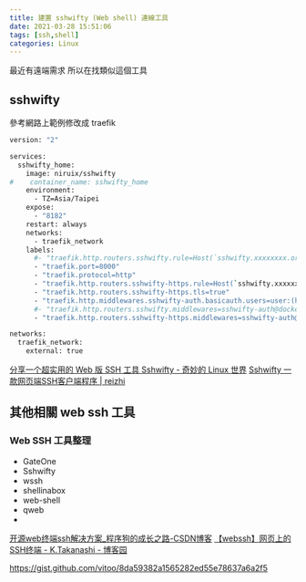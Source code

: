 ```yaml
---
title: 建置 sshwifty (Web shell) 連線工具
date: 2021-03-28 15:51:06
tags: [ssh,shell]
categories: Linux
---
```


最近有遠端需求
所以在找類似這個工具

<!--more-->

## sshwifty

參考網路上範例修改成 traefik 

```bash
version: "2"

services:
  sshwifty_home:
    image: niruix/sshwifty
#    container_name: sshwifty_home
    environment:
      - TZ=Asia/Taipei
    expose:
      - "8182"
    restart: always
    networks:
      - traefik_network
    labels:
      #- "traefik.http.routers.sshwifty.rule=Host(`sshwifty.xxxxxxxx.org`) || PathPrefix(`/sshwifty`)"
      - "traefik.port=8000"
      - "traefik.protocol=http"
      - "traefik.http.routers.sshwifty-https.rule=Host(`sshwifty.xxxxxxxx.org`)"
      - "traefik.http.routers.sshwifty-https.tls=true"
      - "traefik.http.middlewares.sshwifty-auth.basicauth.users=user:(htppaswd encode password)" # 記得做密碼調整
      #- "traefik.http.routers.sshwifty.middlewares=sshwifty-auth@docker"
      - "traefik.http.routers.sshwifty-https.middlewares=sshwifty-auth@docker"

networks:
  traefik_network:
    external: true
```

[分享一个超实用的 Web 版 SSH 工具 Sshwifty - 奇妙的 Linux 世界](https://www.hi-linux.com/posts/2389.html)
[Sshwifty 一款网页端SSH客户端程序 | reizhi](https://roov.org/2020/10/sshwifty-web-ssh-client/)

## 其他相關 web ssh 工具



### Web SSH 工具整理

- GateOne
- Sshwifty
- wssh
- shellinabox
- web-shell
- qweb
-

[开源web终端ssh解决方案_程序狗的成长之路-CSDN博客](https://blog.csdn.net/shenwansangz/article/details/52711577)
[【webssh】网页上的SSH终端 - K.Takanashi - 博客园](https://www.cnblogs.com/franknihao/p/8963634.html)



https://gist.github.com/vitoo/8da59382a1565282ed55e78637a6a2f5